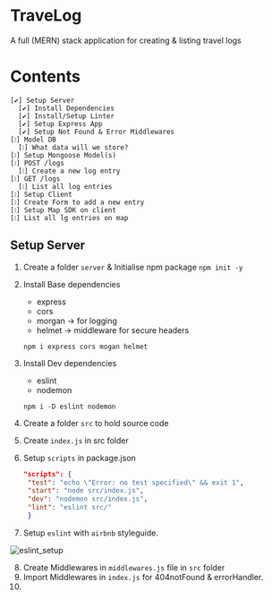 # TraveLog
A full (MERN) stack application for creating & listing travel logs


# Contents
```
[✔] Setup Server  
  [✔] Install Dependencies
  [✔] Install/Setup Linter
  [✔] Setup Express App
  [✔] Setup Not Found & Error Middlewares
[❕] Model DB
  [❕] What data will we store?
[❕] Setup Mongoose Model(s)
[❕] POST /logs
  [❕] Create a new log entry
[❕] GET /logs
  [❕] List all log entries
[❕] Setup Client
[❕] Create Form to add a new entry
[❕] Setup Map SDK on client
[❕] List all lg entries on map
```

## Setup Server

1. Create a folder `server` & Initialise npm package `npm init -y`
2. Install Base dependencies
    - express
    - cors
    - morgan -> for logging
    - helmet -> middleware for secure headers

    `npm i express cors mogan helmet`

3. Install Dev dependencies
    - eslint
    - nodemon
  
    `npm i -D eslint nodemon`
4. Create a folder `src` to hold source code
5. Create `index.js` in src folder
6. Setup `scripts` in package.json
   ```json
   "scripts": {
    "test": "echo \"Error: no test specified\" && exit 1",
    "start": "node src/index.js",
    "dev": "nodemon src/index.js",
    "lint": "eslint src/"
    }
    ```

7. Setup `eslint` with `airbnb` styleguide.
  
  ![eslint_setup](./img/eslint_setup.PNG)

8. Create Middlewares in `middlewares.js` file in `src` folder
9. Import Middlewares in `index.js` for 404notFound & errorHandler.
10. 